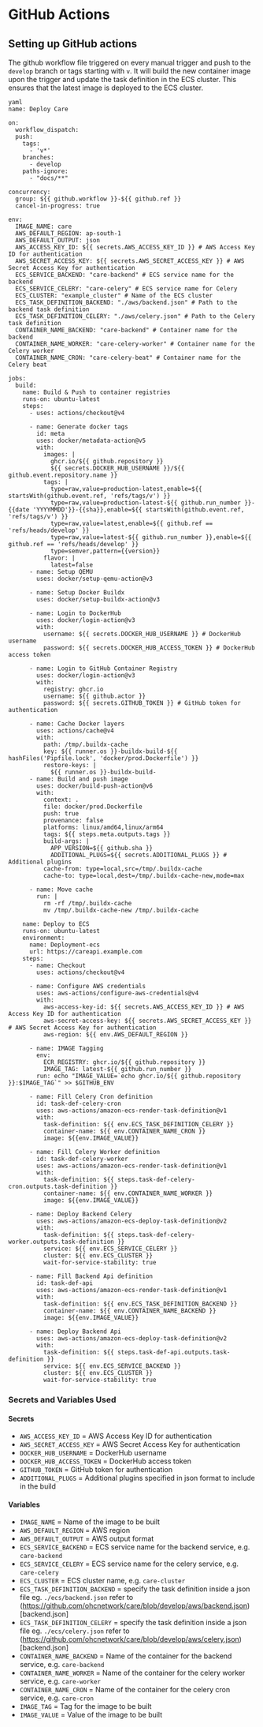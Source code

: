 # GitHub Actions

## Setting up GitHub actions

The github workflow file triggered on every manual trigger and push to the `develop` branch or tags starting with `v`. It will build the new container image upon the trigger and update the task definition in the ECS cluster.
This ensures that the latest image is deployed to the ECS cluster.


```
yaml
name: Deploy Care

on:
  workflow_dispatch:
  push:
    tags:
      - 'v*'
    branches:
      - develop
    paths-ignore:
      - "docs/**"

concurrency:
  group: ${{ github.workflow }}-${{ github.ref }}
  cancel-in-progress: true

env:
  IMAGE_NAME: care
  AWS_DEFAULT_REGION: ap-south-1
  AWS_DEFAULT_OUTPUT: json
  AWS_ACCESS_KEY_ID: ${{ secrets.AWS_ACCESS_KEY_ID }} # AWS Access Key ID for authentication
  AWS_SECRET_ACCESS_KEY: ${{ secrets.AWS_SECRET_ACCESS_KEY }} # AWS Secret Access Key for authentication
  ECS_SERVICE_BACKEND: "care-backend" # ECS service name for the backend
  ECS_SERVICE_CELERY: "care-celery" # ECS service name for Celery
  ECS_CLUSTER: "example_cluster" # Name of the ECS cluster
  ECS_TASK_DEFINITION_BACKEND: "./aws/backend.json" # Path to the backend task definition
  ECS_TASK_DEFINITION_CELERY: "./aws/celery.json" # Path to the Celery task definition
  CONTAINER_NAME_BACKEND: "care-backend" # Container name for the backend
  CONTAINER_NAME_WORKER: "care-celery-worker" # Container name for the Celery worker
  CONTAINER_NAME_CRON: "care-celery-beat" # Container name for the Celery beat

jobs:
  build:
    name: Build & Push to container registries
    runs-on: ubuntu-latest
    steps:
      - uses: actions/checkout@v4

      - name: Generate docker tags
        id: meta
        uses: docker/metadata-action@v5
        with:
          images: |
            ghcr.io/${{ github.repository }}
            ${{ secrets.DOCKER_HUB_USERNAME }}/${{ github.event.repository.name }}
          tags: |
            type=raw,value=production-latest,enable=${{ startsWith(github.event.ref, 'refs/tags/v') }}
            type=raw,value=production-latest-${{ github.run_number }}-{{date 'YYYYMMDD'}}-{{sha}},enable=${{ startsWith(github.event.ref, 'refs/tags/v') }}
            type=raw,value=latest,enable=${{ github.ref == 'refs/heads/develop' }}
            type=raw,value=latest-${{ github.run_number }},enable=${{ github.ref == 'refs/heads/develop' }}
            type=semver,pattern={{version}}
          flavor: |
            latest=false
      - name: Setup QEMU
        uses: docker/setup-qemu-action@v3

      - name: Setup Docker Buildx
        uses: docker/setup-buildx-action@v3

      - name: Login to DockerHub
        uses: docker/login-action@v3
        with:
          username: ${{ secrets.DOCKER_HUB_USERNAME }} # DockerHub username
          password: ${{ secrets.DOCKER_HUB_ACCESS_TOKEN }} # DockerHub access token

      - name: Login to GitHub Container Registry
        uses: docker/login-action@v3
        with:
          registry: ghcr.io
          username: ${{ github.actor }}
          password: ${{ secrets.GITHUB_TOKEN }} # GitHub token for authentication

      - name: Cache Docker layers
        uses: actions/cache@v4
        with:
          path: /tmp/.buildx-cache
          key: ${{ runner.os }}-buildx-build-${{ hashFiles('Pipfile.lock', 'docker/prod.Dockerfile') }}
          restore-keys: |
            ${{ runner.os }}-buildx-build-
      - name: Build and push image
        uses: docker/build-push-action@v6
        with:
          context: .
          file: docker/prod.Dockerfile
          push: true
          provenance: false
          platforms: linux/amd64,linux/arm64
          tags: ${{ steps.meta.outputs.tags }}
          build-args: |
            APP_VERSION=${{ github.sha }}
            ADDITIONAL_PLUGS=${{ secrets.ADDITIONAL_PLUGS }} # Additional plugins
          cache-from: type=local,src=/tmp/.buildx-cache
          cache-to: type=local,dest=/tmp/.buildx-cache-new,mode=max

      - name: Move cache
        run: |
          rm -rf /tmp/.buildx-cache
          mv /tmp/.buildx-cache-new /tmp/.buildx-cache

    name: Deploy to ECS
    runs-on: ubuntu-latest
    environment:
      name: Deployment-ecs
      url: https://careapi.example.com
    steps:
      - name: Checkout
        uses: actions/checkout@v4

      - name: Configure AWS credentials
        uses: aws-actions/configure-aws-credentials@v4
        with:
          aws-access-key-id: ${{ secrets.AWS_ACCESS_KEY_ID }} # AWS Access Key ID for authentication
          aws-secret-access-key: ${{ secrets.AWS_SECRET_ACCESS_KEY }} # AWS Secret Access Key for authentication
          aws-region: ${{ env.AWS_DEFAULT_REGION }}

      - name: IMAGE Tagging
        env:
          ECR_REGISTRY: ghcr.io/${{ github.repository }}
          IMAGE_TAG: latest-${{ github.run_number }}
        run: echo "IMAGE_VALUE=`echo ghcr.io/${{ github.repository }}:$IMAGE_TAG`" >> $GITHUB_ENV

      - name: Fill Celery Cron definition
        id: task-def-celery-cron
        uses: aws-actions/amazon-ecs-render-task-definition@v1
        with:
          task-definition: ${{ env.ECS_TASK_DEFINITION_CELERY }}
          container-name: ${{ env.CONTAINER_NAME_CRON }}
          image: ${{env.IMAGE_VALUE}}

      - name: Fill Celery Worker definition
        id: task-def-celery-worker
        uses: aws-actions/amazon-ecs-render-task-definition@v1
        with:
          task-definition: ${{ steps.task-def-celery-cron.outputs.task-definition }}
          container-name: ${{ env.CONTAINER_NAME_WORKER }}
          image: ${{env.IMAGE_VALUE}}

      - name: Deploy Backend Celery
        uses: aws-actions/amazon-ecs-deploy-task-definition@v2
        with:
          task-definition: ${{ steps.task-def-celery-worker.outputs.task-definition }}
          service: ${{ env.ECS_SERVICE_CELERY }}
          cluster: ${{ env.ECS_CLUSTER }}
          wait-for-service-stability: true

      - name: Fill Backend Api definition
        id: task-def-api
        uses: aws-actions/amazon-ecs-render-task-definition@v1
        with:
          task-definition: ${{ env.ECS_TASK_DEFINITION_BACKEND }}
          container-name: ${{ env.CONTAINER_NAME_BACKEND }}
          image: ${{env.IMAGE_VALUE}}

      - name: Deploy Backend Api
        uses: aws-actions/amazon-ecs-deploy-task-definition@v2
        with:
          task-definition: ${{ steps.task-def-api.outputs.task-definition }}
          service: ${{ env.ECS_SERVICE_BACKEND }}
          cluster: ${{ env.ECS_CLUSTER }}
          wait-for-service-stability: true
```

### Secrets and Variables Used

#### Secrets
- `AWS_ACCESS_KEY_ID` = AWS Access Key ID for authentication
- `AWS_SECRET_ACCESS_KEY` = AWS Secret Access Key for authentication
- `DOCKER_HUB_USERNAME` = DockerHub username
- `DOCKER_HUB_ACCESS_TOKEN` = DockerHub access token
- `GITHUB_TOKEN` = GitHub token for authentication
- `ADDITIONAL_PLUGS` = Additional plugins specified in json format to include in the build

#### Variables
- `IMAGE_NAME` = Name of the image to be built
- `AWS_DEFAULT_REGION` = AWS region
- `AWS_DEFAULT_OUTPUT` = AWS output format
- `ECS_SERVICE_BACKEND` = ECS service name for the backend service, e.g. `care-backend`
- `ECS_SERVICE_CELERY` = ECS service name for the celery service, e.g. `care-celery`
- `ECS_CLUSTER` = ECS cluster name, e.g. `care-cluster`
- `ECS_TASK_DEFINITION_BACKEND` = specify the task definition inside a json file eg. `./ecs/backend.json` refer to (https://github.com/ohcnetwork/care/blob/develop/aws/backend.json)[backend.json]
- `ECS_TASK_DEFINITION_CELERY` = specify the task definition inside a json file eg. `./ecs/celery.json` refer to (https://github.com/ohcnetwork/care/blob/develop/aws/celery.json)[backend.json]
- `CONTAINER_NAME_BACKEND` = Name of the container for the backend service, e.g. `care-backend`
- `CONTAINER_NAME_WORKER` = Name of the container for the celery worker service, e.g. `care-worker`
- `CONTAINER_NAME_CRON` = Name of the container for the celery cron service, e.g. `care-cron`
- `IMAGE_TAG` = Tag for the image to be built
- `IMAGE_VALUE` = Value of the image to be built

